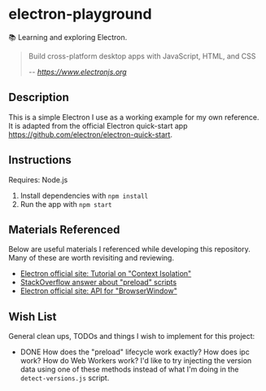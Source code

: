 # electron-playground

📚 Learning and exploring Electron.

> Build cross-platform desktop apps with JavaScript, HTML, and CSS
>
> -- <cite>https://www.electronjs.org</cite>

## Description

This is a simple Electron I use as a working example for my own reference. It is adapted from the official Electron
quick-start app <https://github.com/electron/electron-quick-start>.

## Instructions

Requires: Node.js

1. Install dependencies with `npm install`
1. Run the app with `npm start`

## Materials Referenced

Below are useful materials I referenced while developing this repository. Many of these are worth revisiting and
reviewing.

* [Electron official site: Tutorial on "Context Isolation"](https://www.electronjs.org/docs/tutorial/context-isolation)
* [StackOverflow answer about "preload" scripts](https://stackoverflow.com/a/59814127)
* [Electron official site: API for "BrowserWindow"](https://www.electronjs.org/docs/api/browser-window)

## Wish List

General clean ups, TODOs and things I wish to implement for this project:

* DONE How does the "preload" lifecycle work exactly? How does ipc work? How do Web Workers work? I'd like to try injecting
  the version data using one of these methods instead of what I'm doing in the `detect-versions.js` script.  